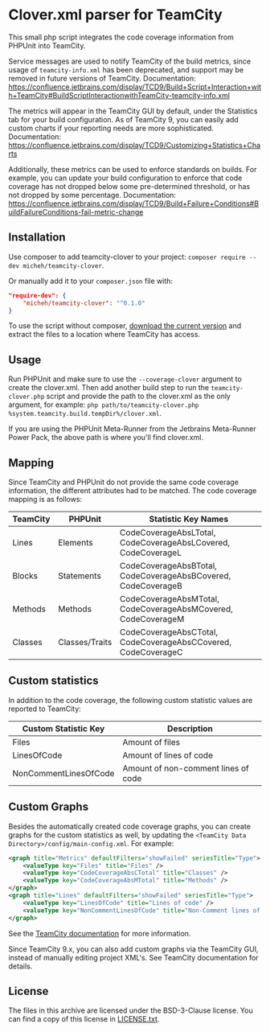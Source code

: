 Clover.xml parser for TeamCity
==============================

This small php script integrates the code coverage information from PHPUnit into TeamCity.

Service messages are used to notify TeamCity of the build metrics, since usage of `teamcity-info.xml` has been deprecated, and support may be removed in future versions of TeamCity.  Documentation: https://confluence.jetbrains.com/display/TCD9/Build+Script+Interaction+with+TeamCity#BuildScriptInteractionwithTeamCity-teamcity-info.xml

The metrics will appear in the TeamCity GUI by default, under the Statistics tab for your build configuration.  As of TeamCity 9, you can easily add custom charts if your reporting needs are more sophisticated.  Documentation: https://confluence.jetbrains.com/display/TCD9/Customizing+Statistics+Charts

Additionally, these metrics can be used to enforce standards on builds.  For example, you can update your build configuration to enforce that code coverage has not dropped below some pre-determined threshold, or has not dropped by some percentage.  Documentation: https://confluence.jetbrains.com/display/TCD9/Build+Failure+Conditions#BuildFailureConditions-fail-metric-change



Installation
------------
Use composer to add teamcity-clover to your project: `composer require --dev micheh/teamcity-clover`.

Or manually add it to your `composer.json` file with:

```json
"require-dev": {
    "micheh/teamcity-clover": "^0.1.0"
}
```

To use the script without composer, [download the current version](https://github.com/micheh/teamcity-clover/archive/master.zip) and extract the files to a location where TeamCity has access.


Usage
-----
Run PHPUnit and make sure to use the `--coverage-clover` argument to create the clover.xml. Then add
another build step to run the `teamcity-clover.php` script and provide the path to the clover.xml as
the only argument, for example: `php path/to/teamcity-clover.php %system.teamcity.build.tempDir%/clover.xml`.

If you are using the PHPUnit Meta-Runner from the Jetbrains Meta-Runner Power Pack, the above path is where you'll find clover.xml.

Mapping
-------
Since TeamCity and PHPUnit do not provide the same code coverage information, the different attributes
had to be matched. The code coverage mapping is as follows:

TeamCity | PHPUnit        | Statistic Key Names
-------- | -------------- | -------------------------------------------------------------
Lines    | Elements       | CodeCoverageAbsLTotal, CodeCoverageAbsLCovered, CodeCoverageL
Blocks   | Statements     | CodeCoverageAbsBTotal, CodeCoverageAbsBCovered, CodeCoverageB
Methods  | Methods        | CodeCoverageAbsMTotal, CodeCoverageAbsMCovered, CodeCoverageM
Classes  | Classes/Traits | CodeCoverageAbsCTotal, CodeCoverageAbsCCovered, CodeCoverageC


Custom statistics
-----------------
In addition to the code coverage, the following custom statistic values are reported to TeamCity:

Custom Statistic Key  | Description
--------------------- | -----------------------------------
Files                 | Amount of files
LinesOfCode           | Amount of lines of code
NonCommentLinesOfCode | Amount of non-comment lines of code


Custom Graphs
-------------
Besides the automatically created code coverage graphs, you can create graphs for the custom statistics
as well, by updating the `<TeamCity Data Directory>/config/main-config.xml`. For example:

```xml
<graph title="Metrics" defaultFilters="showFailed" seriesTitle="Type">
    <valueType key="Files" title="Files" />
    <valueType key="CodeCoverageAbsCTotal" title="Classes" />
    <valueType key="CodeCoverageAbsMTotal" title="Methods" />
</graph>
<graph title="Lines" defaultFilters="showFailed" seriesTitle="Type">
    <valueType key="LinesOfCode" title="Lines of code" />
    <valueType key="NonCommentLinesOfCode" title="Non-Comment lines of code" />
</graph>
```

See the [TeamCity documentation](http://confluence.jetbrains.com/display/TCD8/Custom+Chart) for more information.

Since TeamCity 9.x, you can also add custom graphs via the TeamCity GUI, instead of manually editing project XML's.  See TeamCity documentation for details.

License
-------
The files in this archive are licensed under the BSD-3-Clause license.
You can find a copy of this license in [LICENSE.txt](LICENSE.txt).
